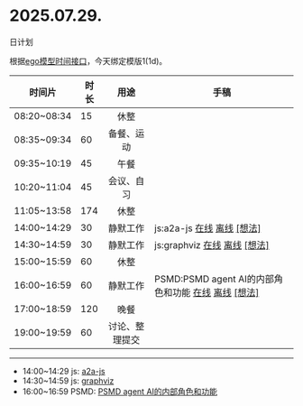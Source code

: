 # 2025.07.29.
日计划

根据[ego模型时间接口](https://gitee.com/hyg/blog/blob/master/timeflow.md)，今天绑定模版1(1d)。

| 时间片 | 时长 | 用途 | 手稿 |
| --- | --- | :---: | --- |
| 08:20~08:34 | 15 | 休整 |  |
| 08:35~09:34 | 60 | 备餐、运动 |  |
| 09:35~10:19 | 45 | 午餐 |  |
| 10:20~11:04 | 45 | 会议、自习 |  |
| 11:05~13:58 | 174 | 休整 |  |
| 14:00~14:29 | 30 | 静默工作 | js:a2a-js [在线](http://simp.ly/p/8t3vlk) [离线](../../draft/2025/20250729140000.md) <a href="mailto:huangyg@mars22.com?subject=关于2025.07.29.[js:a2a-js]任务&body=日期: 20250729%0D%0A序号: 5%0D%0A手稿:../../draft/2025/20250729140000.md%0D%0A---请勿修改邮件主题及以上内容 从下一行开始写您的想法---%0D%0A">[想法]</a> |
| 14:30~14:59 | 30 | 静默工作 | js:graphviz [在线](http://simp.ly/p/5k9gJy) [离线](../../draft/2025/20250729143000.md) <a href="mailto:huangyg@mars22.com?subject=关于2025.07.29.[js:graphviz]任务&body=日期: 20250729%0D%0A序号: 6%0D%0A手稿:../../draft/2025/20250729143000.md%0D%0A---请勿修改邮件主题及以上内容 从下一行开始写您的想法---%0D%0A">[想法]</a> |
| 15:00~15:59 | 60 | 休整 |  |
| 16:00~16:59 | 60 | 静默工作 | PSMD:PSMD agent AI的内部角色和功能 [在线](http://simp.ly/p/4QDThK) [离线](../../draft/2025/20250729160000.md) <a href="mailto:huangyg@mars22.com?subject=关于2025.07.29.[PSMD:PSMD agent AI的内部角色和功能]任务&body=日期: 20250729%0D%0A序号: 8%0D%0A手稿:../../draft/2025/20250729160000.md%0D%0A---请勿修改邮件主题及以上内容 从下一行开始写您的想法---%0D%0A">[想法]</a> |
| 17:00~18:59 | 120 | 晚餐 |  |
| 19:00~19:59 | 60 | 讨论、整理提交 |  |

---

- 14:00~14:29	js: [a2a-js](../../draft/2025/20250729.01.md)
- 14:30~14:59	js: [graphviz](../../draft/2025/20250729.02.md)
- 16:00~16:59	PSMD: [PSMD agent AI的内部角色和功能](../../draft/2025/20250729.03.md)

